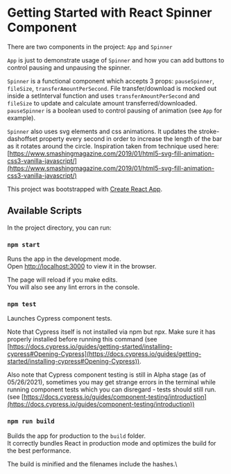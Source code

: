 # Getting Started with React Spinner Component

There are two components in the project: `App` and `Spinner`

`App` is just to demonstrate usage of `Spinner` and how you can add buttons to control pausing and unpausing the spinner. 

`Spinner` is a functional component which accepts 3 props: `pauseSpinner`, `fileSize`, `transferAmountPerSecond`. File transfer/download is mocked out inside a setInterval function and uses `transferAmountPerSecond` and `fileSize` to update and calculate amount transferred/downloaded. `pauseSpinner` is a boolean used to control pausing of animation (see `App` for example). 

`Spinner` also uses svg elements and css animations. It updates the stroke-dashoffset property every second in order to increase the length of the bar as it rotates around the circle. Inspiration taken from technique used here: [https://www.smashingmagazine.com/2019/01/html5-svg-fill-animation-css3-vanilla-javascript/](https://www.smashingmagazine.com/2019/01/html5-svg-fill-animation-css3-vanilla-javascript/)

This project was bootstrapped with [Create React App](https://github.com/facebook/create-react-app).

## Available Scripts

In the project directory, you can run:

### `npm start`

Runs the app in the development mode.\
Open [http://localhost:3000](http://localhost:3000) to view it in the browser.

The page will reload if you make edits.\
You will also see any lint errors in the console.

### `npm test`

Launches Cypress component tests.

Note that Cypress itself is not installed via npm but npx. Make sure it has properly installed before running this command (see [https://docs.cypress.io/guides/getting-started/installing-cypress#Opening-Cypress](https://docs.cypress.io/guides/getting-started/installing-cypress#Opening-Cypress)).

Also note that Cypress component testing is still in Alpha stage (as of 05/26/2021), sometimes you may get strange errors in the terminal while running component tests which you can disregard - tests should still run. (see [https://docs.cypress.io/guides/component-testing/introduction](https://docs.cypress.io/guides/component-testing/introduction))

### `npm run build`

Builds the app for production to the `build` folder.\
It correctly bundles React in production mode and optimizes the build for the best performance.

The build is minified and the filenames include the hashes.\



